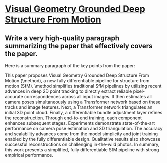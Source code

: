 # [Visual Geometry Grounded Deep Structure From Motion](https://arxiv.org/abs/2312.04563)

## Write a very high-quality paragraph summarizing the paper that effectively covers the paper.

 Here is a summary paragraph of the key points from the paper:

This paper proposes Visual Geometry Grounded Deep Structure From Motion (\method), a new fully differentiable pipeline for structure from motion (SfM). \method simplifies traditional SfM pipelines by utilizing recent advances in deep 2D point tracking to directly extract reliable pixel-accurate correspondences across all input images. It then estimates all camera poses simultaneously using a Transformer network based on these tracks and image features. Next, a Transformer network triangulates an initial 3D point cloud. Finally, a differentiable bundle adjustment layer refines the reconstruction. Through end-to-end training, each component enhances subsequent stages. Experiments demonstrate state-of-the-art performance on camera pose estimation and 3D triangulation. The accuracy and scalability advances come from the model simplicity and joint training enabled by the fully differentiable design. Qualitative results also showcase successful reconstructions on challenging in-the-wild photos. In summary, this work presents a simplified, fully differentiable SfM pipeline with strong empirical performance.
